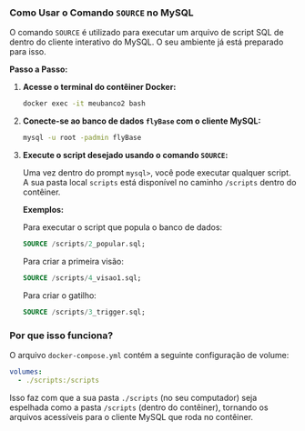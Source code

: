 ### Como Usar o Comando `SOURCE` no MySQL

O comando `SOURCE` é utilizado para executar um arquivo de script SQL de dentro do cliente interativo do MySQL. O seu ambiente já está preparado para isso.

**Passo a Passo:**

1.  **Acesse o terminal do contêiner Docker:**

    ```bash
    docker exec -it meubanco2 bash
    ```

2.  **Conecte-se ao banco de dados `flyBase` com o cliente MySQL:**

    ```bash
    mysql -u root -padmin flyBase
    ```

3.  **Execute o script desejado usando o comando `SOURCE`:**

    Uma vez dentro do prompt `mysql>`, você pode executar qualquer script. A sua pasta local `scripts` está disponível no caminho `/scripts` dentro do contêiner.

    **Exemplos:**

    Para executar o script que popula o banco de dados:
    ```sql
    SOURCE /scripts/2_popular.sql;
    ```

    Para criar a primeira visão:
    ```sql
    SOURCE /scripts/4_visao1.sql;
    ```

    Para criar o gatilho:
    ```sql
    SOURCE /scripts/3_trigger.sql;
    ```

### Por que isso funciona?

O arquivo `docker-compose.yml` contém a seguinte configuração de volume:

```yaml
volumes:
  - ./scripts:/scripts
```

Isso faz com que a sua pasta `./scripts` (no seu computador) seja espelhada como a pasta `/scripts` (dentro do contêiner), tornando os arquivos acessíveis para o cliente MySQL que roda no contêiner.
